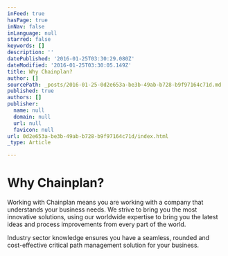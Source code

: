 ```yaml
---
inFeed: true
hasPage: true
inNav: false
inLanguage: null
starred: false
keywords: []
description: ''
datePublished: '2016-01-25T03:30:29.080Z'
dateModified: '2016-01-25T03:30:05.149Z'
title: Why Chainplan?
author: []
sourcePath: _posts/2016-01-25-0d2e653a-be3b-49ab-b728-b9f97164c71d.md
published: true
authors: []
publisher:
  name: null
  domain: null
  url: null
  favicon: null
url: 0d2e653a-be3b-49ab-b728-b9f97164c71d/index.html
_type: Article

---
```

# Why Chainplan?

Working with Chainplan means you are working with a company that understands your business needs. We strive to bring you the most innovative solutions, using our worldwide expertise to bring you the latest ideas and process improvements from every part of the world.

Industry sector knowledge ensures you have a seamless, rounded and cost-effective critical path management solution for your business.